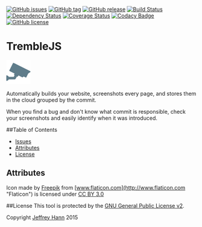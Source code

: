 [![GitHub issues](https://img.shields.io/github/issues-raw/obihann/tremble-js.svg)](https://github.com/obihann/tremble-js/issues)
[![GitHub tag](https://img.shields.io/github/tag/obihann/tremble-js.svg)](https://github.com/obihann/tremble-js)
[![GitHub release](https://img.shields.io/github/release/obihann/tremble-js.svg)](https://github.com/obihann/tremble-js/releases)
[![Build Status](https://travis-ci.org/obihann/tremble-js.svg?branch=master)](https://travis-ci.org/obihann/tremble-js)
[![Dependency Status](https://david-dm.org/obihann/tremble-js.svg)](https://david-dm.org/obihann/tremble-js)
[![Coverage Status](https://coveralls.io/repos/obihann/tremble-js/badge.svg?branch=master&service=github)](https://coveralls.io/github/obihann/tremble-js?branch=master)
[![Codacy Badge](https://www.codacy.com/project/badge/23b5d4fb160f4b49b65987a19a4e1a2c)](https://www.codacy.com/app/jeffhann/tremble-js)
[![GitHub license](https://img.shields.io/github/license/obihann/tremble-js.svg)](https://github.com/obihann/tremble-js/blob/master/LICENSE)

# TrembleJS
[![Logo](https://raw.githubusercontent.com/obihann/tremble-js/master/logo.png)]()

Automatically builds your website,  screenshots every page, and stores them in the cloud grouped by the commit. 

When you find a bug and don't know what commit is responsible, check your screenshots and easily identify when it was introduced.

##Table of Contents
* [Issues](https://github.com/obihann/tremble-js/issues)
* [Attributes](#attributes)
* [License](#license)

## Attributes
Icon made by [Freepik](http://www.freepik.com "Freepik") from [www.flaticon.com](http://www.flaticon.com "Flaticon") is licensed under [CC BY 3.0](http://creativecommons.org/licenses/by/3.0/ "Creative Commons BY 3.0")

##License
This tool is protected by the [GNU General Public License v2](http://www.gnu.org/licenses/gpl-2.0.html).

Copyright [Jeffrey Hann](http://jeffreyhann.ca/) 2015
